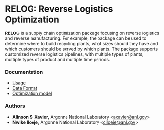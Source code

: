 RELOG: Reverse Logistics Optimization
=====================================

**RELOG** is a supply chain optimization package focusing on reverse logistics and reverse manufacturing. For example, the package can be used to determine where to build recycling plants, what sizes should they have and which customers should be served by which plants. The package supports customized reverse logistics pipelines, with multiple types of plants, multiple types of product and multiple time periods.

### Documentation

  * [Usage](https://anl-ceeesa.github.io/RELOG/usage)
  * [Data Format](https://anl-ceeesa.github.io/RELOG/format)
  * [Optimization model](https://anl-ceeesa.github.io/RELOG/model)

### Authors

* **Alinson S. Xavier,** Argonne National Laboratory <<axavier@anl.gov>>
* **Nwike Iloeje,** Argonne National Laboratory <<ciloeje@anl.gov>>
